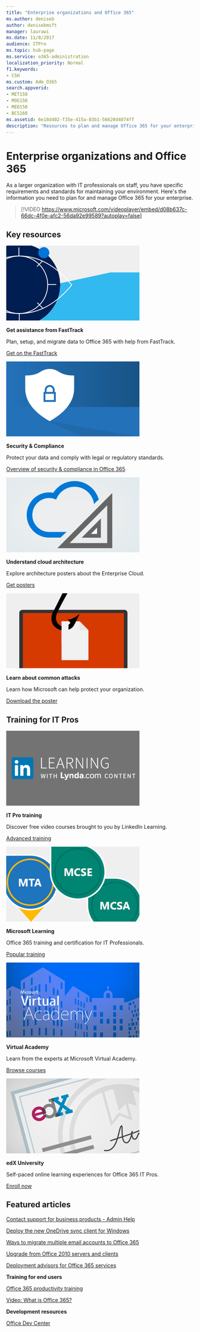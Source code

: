 ```yaml
---
title: "Enterprise organizations and Office 365"
ms.author: deniseb
author: denisebmsft
manager: laurawi
ms.date: 11/8/2017
audience: ITPro
ms.topic: hub-page
ms.service: o365-administration
localization_priority: Normal
f1.keywords:
- CSH
ms.custom: Adm_O365
search.appverid:
- MET150
- MOE150
- MED150
- BCS160
ms.assetid: 6e18d402-f35e-415a-83b1-56620d4074ff
description: "Resources to plan and manage Office 365 for your enterprise organization."
---
```


# Enterprise organizations and Office 365

As a larger organization with IT professionals on staff, you have specific requirements and standards for maintaining your environment. Here's the information you need to plan for and manage Office 365 for your enterprise.
  

> [!VIDEO https://www.microsoft.com/videoplayer/embed/d08b637c-66dc-4f0e-afc2-56da92e99589?autoplay=false]
  
## Key resources

![FastTrack - eye symbol for envisioning](media/263443cf-d8bd-460b-ac46-a08323551f3f.png)
  
 **Get assistance from FastTrack**
  
Plan, setup, and migrate data to Office 365 with help from FastTrack.
  
[Get on the FastTrack](https://go.microsoft.com/fwlink/?linkid=238431)
  
![Security and compliance symbols](media/f96c2cdf-d151-4f44-bb11-20bb7f366a21.png)
  
 **Security &amp; Compliance**
  
Protect your data and comply with legal or regulatory standards.
  
[Overview of security &amp; compliance in Office 365](https://support.office.com/article/dcb83b2c-ac66-4ced-925d-50eb9698a0b2)
  
![Cloud and architecture symbols](media/2850ac8d-4c99-4825-869e-83724c4ef54e.png)
  
 **Understand cloud architecture**
  
Explore architecture posters about the Enterprise Cloud.
  
[Get posters](https://aka.ms/cloudarch)
  
[![A fish hook snagging a document on a screen (phishing attack)](media/dc32a996-623a-400c-9b7a-ed1b89a56948.png)](https://aka.ms/commonattacks)
  
 **Learn about common attacks**
  
Learn how Microsoft can help protect your organization.
  
[Download the poster](https://aka.ms/commonattacks)
  
## Training for IT Pros

![IT Pro training from LinkedIn Learning](media/b951eac7-9d99-42b5-86a3-3058a6445077.png)
  
 **IT Pro training**
  
Discover free video courses brought to you by LinkedIn Learning.
  
[Advanced training](https://support.office.com/article/68cc9b95-0bdc-491e-a81f-ee70b3ec63c5.aspx)
  
![Microsoft Learning certifications: MTA, MCSE, MCSA](media/8eab3b6a-5aff-423c-9c57-fd078fdebca8.png)
  
 **Microsoft Learning**
  
Office 365 training and certification for IT Professionals.
  
[Popular training](https://go.microsoft.com/fwlink/?linkid=826247)
  
![Microsoft Virtual Academy](media/1bced083-acd6-4705-9f22-22009166a5d7.png)
  
 **Virtual Academy**
  
Learn from the experts at Microsoft Virtual Academy.
  
[Browse courses](https://go.microsoft.com/fwlink/?linkid=826248)
  
![edX University certificate](media/c52ff863-94fa-4d6e-b91f-f9057956a7b0.png)
  
 **edX University**
  
Self-paced online learning experiences for Office 365 IT Pros.
  
[Enroll now](https://go.microsoft.com/fwlink/?linkid=852994)
  
## Featured articles

[Contact support for business products - Admin Help](https://support.office.com/article/32a17ca7-6fa0-4870-8a8d-e25ba4ccfd4b)
  
[Deploy the new OneDrive sync client for Windows](https://support.office.com/article/3f3a511c-30c6-404a-98bf-76f95c519668)
  
[Ways to migrate multiple email accounts to Office 365](https://support.office.com/article/0a4913fe-60fb-498f-9155-a86516418842)
  
[Upgrade from Office 2010 servers and clients](upgrade-from-office-2010-servers-and-products.md)
  
[Deployment advisors for Office 365 services](deployment-advisors-for-office-365.md)
  
 **Training for end users**
  
[Office 365 productivity training](https://support.office.com/article/af07cb6b-980d-4f33-8599-322582767408)
  
[Video: What is Office 365?](https://support.office.com/article/847caf12-2589-452c-8aca-1c009797678b)
  
 **Development resources**
  
[Office Dev Center](https://go.microsoft.com/fwlink/?linkid=615418)
  


